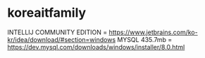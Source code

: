 # koreaitfamily

INTELLIJ COMMUNITY EDITION = https://www.jetbrains.com/ko-kr/idea/download/#section=windows 
MYSQL 435.7mb              = https://dev.mysql.com/downloads/windows/installer/8.0.html
